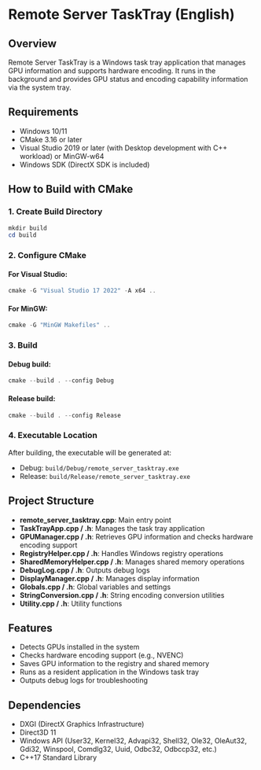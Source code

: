 # Remote Server TaskTray (English)

## Overview
Remote Server TaskTray is a Windows task tray application that manages GPU information and supports hardware encoding. It runs in the background and provides GPU status and encoding capability information via the system tray.

## Requirements
- Windows 10/11
- CMake 3.16 or later
- Visual Studio 2019 or later (with Desktop development with C++ workload) or MinGW-w64
- Windows SDK (DirectX SDK is included)

## How to Build with CMake

### 1. Create Build Directory
```powershell
mkdir build
cd build
```

### 2. Configure CMake
#### For Visual Studio:
```powershell
cmake -G "Visual Studio 17 2022" -A x64 ..
```
#### For MinGW:
```powershell
cmake -G "MinGW Makefiles" ..
```

### 3. Build
#### Debug build:
```powershell
cmake --build . --config Debug
```
#### Release build:
```powershell
cmake --build . --config Release
```

### 4. Executable Location
After building, the executable will be generated at:
- Debug: `build/Debug/remote_server_tasktray.exe`
- Release: `build/Release/remote_server_tasktray.exe`

## Project Structure
- **remote_server_tasktray.cpp**: Main entry point
- **TaskTrayApp.cpp / .h**: Manages the task tray application
- **GPUManager.cpp / .h**: Retrieves GPU information and checks hardware encoding support
- **RegistryHelper.cpp / .h**: Handles Windows registry operations
- **SharedMemoryHelper.cpp / .h**: Manages shared memory operations
- **DebugLog.cpp / .h**: Outputs debug logs
- **DisplayManager.cpp / .h**: Manages display information
- **Globals.cpp / .h**: Global variables and settings
- **StringConversion.cpp / .h**: String encoding conversion utilities
- **Utility.cpp / .h**: Utility functions

## Features
- Detects GPUs installed in the system
- Checks hardware encoding support (e.g., NVENC)
- Saves GPU information to the registry and shared memory
- Runs as a resident application in the Windows task tray
- Outputs debug logs for troubleshooting

## Dependencies
- DXGI (DirectX Graphics Infrastructure)
- Direct3D 11
- Windows API (User32, Kernel32, Advapi32, Shell32, Ole32, OleAut32, Gdi32, Winspool, Comdlg32, Uuid, Odbc32, Odbccp32, etc.)
- C++17 Standard Library
